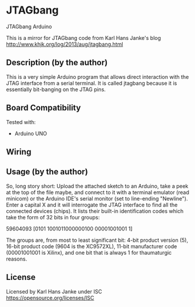 # JTAGbang
JTAGbang Arduino

This is a mirror for JTAGbang code from Karl Hans Janke's blog http://www.khjk.org/log/2013/aug/jtagbang.html

## Description (by the author)
This is a very simple Arduino program that allows direct interaction with the JTAG interface from a serial terminal. It is called jtagbang because it is essentially bit-banging on the JTAG pins.

## Board Compatibility

Tested with:

- Arduino UNO

## Wiring



## Usage (by the author)
So, long story short: Upload the attached sketch to an Arduino, take a peek at the top of the file maybe, and connect to it with a terminal emulator (read minicom) or the Arduino IDE's serial monitor (set to line-ending "Newline"). Enter a capital X and it will interrogate the JTAG interface to find all the connected devices (chips). It lists their built-in identification codes which take the form of 32 bits in four groups:

59604093  [0101 1001011000000100 00001001001 1]

The groups are, from most to least significant bit: 4-bit product version (5), 16-bit product code (9604 is the XC9572XL), 11-bit manufacturer code (00001001001 is Xilinx), and one bit that is always 1 for thaumaturgic reasons. 




## License
Licensed by Karl Hans Janke under ISC
https://opensource.org/licenses/ISC
